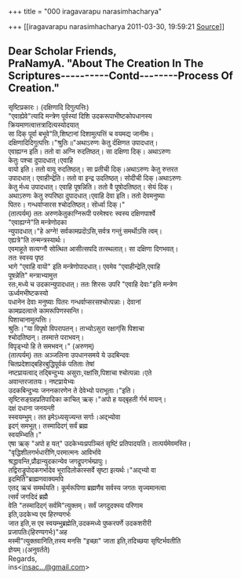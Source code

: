 +++
title = "000 iragavarapu narasimhacharya"

+++
[[iragavarapu narasimhacharya	2011-03-30, 19:59:21 [Source](https://groups.google.com/g/bvparishat/c/IJ0U6ylWWws)]]



Dear Scholar Friends,  
PraNamyA. "About The Creation In The  
Scriptures----------Contd--------Process Of Creation."  
----------------------------------------------------------------------------------------------------------  
सृष्टिप्रकारः। (दक्षिणादि दिगुत्पत्तिः)  
"एवाह्येवे"त्यादि मन्त्रेण पूर्वस्यां दिशि उदकरूपाभीष्टकोपधानस्य  
क्रियमाणत्वात्तत्रादित्यस्योदयात्  
सा दिक् पूर्वा बभूवे"ति,शिष्टानां दिशामुत्पत्तिं च वयमद्य जानीमः।  
दक्षिणादिदिगुत्पत्तिः।"श्रुतिः॥"अथाऽरुणः केतु र्दक्षिणत उपादधात्।  
एवाह्यग्न इति। ततो वा अग्नि रुदतिष्ठत्। सा दक्षिणा दिक्। अथाऽरुणः  
केतुः पश्चा दुपादधात्।एवाहि  
वायो इति। ततो वायु रुदतिष्ठत्। सा प्रतीची दिक्।अथाऽरुणः केतु रुत्तरत  
उपादधात्। एवाहीन्द्रेति। ततो वा इन्द्र उदतिष्ठत्। सोदीची दिक्।अथाऽरुणः  
केतु र्मध्य उपादधात्। एवाहि पूषन्निति। ततो वै पूषोदतिष्ठत्। सेयं दिक्।  
अथाऽरुणः केतु रुपरिष्ठा दुपादधात्।एवाहि देवा इति। ततो देवमनुष्याः  
पितरः। गन्धर्वाप्सरस श्चोदतिष्ठत्। सॊर्ध्वा दिक्।"  
(तात्पर्यम्) ततः अरुणकेतुकाग्निरूपी परमेश्वरः स्वस्य दक्षिणपार्श्वे  
"एवाह्यग्ने"ति मन्त्रेणोदका  
न्युपादधात्।"हे अग्ने! सर्वकामप्रदॊऽसि,सर्वत्र गन्तुं समर्थॊऽसि त्वम्।  
एह्यत्रे"ति तन्मन्त्रस्यार्थः।  
एवमाहूते सत्यग्नौ सोत्थित आसीत्सपदि तत्स्थलात्। सा दक्षिणा दिगभवत्।  
ततः स्वस्य पृष्ठ  
भागे "एवाहि वायॊ" इति मन्त्रेणोपादधात्। एवमेव "एवाहीन्द्रेति,एवाहि  
पूषन्नेति" मन्त्राभ्यामुत्त  
रतः,मध्ये च उदकान्युपादधात्। ततः शिरसः उपरि "एवाहि देवाः"इति मन्त्रेण  
ऊर्ध्वमभीष्टकस्यो  
पधानेन देवाः मनुष्याः पितरः गन्धर्वाप्सरसश्चोत्पन्नाः। देवानां  
कामप्रदत्वात्ते कामरूपिणस्सन्ति।  
पिशाचानामुत्पत्तिः।  
श्रुतिः।"या विपृषो विपरापतन्। ताभ्योऽसुरा रक्षाग्ंसि पिशाचा  
श्चोदतिष्ठन्। तस्मात्ते पराभवन्।  
विपृड्भ्यो हि ते समभवन्।" (अरुणम्)  
(तात्पर्यम्) ततः अञ्जलिना उपधानसमये ये उदबिन्दवः  
चितप्रदेशाद्बहिरबुद्धिपूर्वकं पतिताः तेषां  
नष्टप्रायत्वाद् तद्बिन्दुभ्यः असुराः,रक्षांसि,पिशाचा श्चोत्पन्नाः।एते  
अवान्तरजातयः। नष्टप्रायेभ्यः  
उदकबिन्दुभ्यः जननकारणेन ते देवेभ्यो पराभूताः।"इति।  
सृष्टिसङ्ग्रहप्रतिपादिका काचित् ऋक्।"अपो ह यद्बृहती र्गर्भ मायन्।  
दक्षं दधाना जनयन्ती  
स्स्वयम्भुम्। तत इमेऽध्यसृज्यन्त सर्गाः।अद्भ्योवा  
इदग्ं समभूत्। तस्मादिदग्ं सर्वं ब्रह्म  
स्वयम्भ्विति।"  
एषा ऋक् "अपो ह यत्" उदकेभ्यःप्रपञ्चितं सृष्टिं प्रतिपादयति। तात्पर्यमेवमस्ति।  
"वृद्धिशीलगर्भधारीणि,परमात्मनः आविर्भावे  
श्रद्धावन्ति,प्रौढान्युदकान्येव जगद्रूपगर्भम्प्रापुः।  
तद्विराड्रूपोदकगर्भादेव भूरादिलोकास्सर्वे सृष्टा इत्यर्थः।"अद्भ्यो वा  
इदमिति"ब्राह्मणवाक्यमपि  
एतद् ऋचं समर्थयति। कूर्मरूपिणा ब्रह्मणैव सर्वस्य जगतः सृज्यमानत्वा  
त्सर्वं जगदिदं ब्रह्मै  
वेति "तस्मादिदग्ं सर्वमि"त्युक्तम्। सर्वं जगदुदक्स्य परिणाम  
इति,उदकेभ्य एव हिरण्यगर्भः  
जात इति,स एव स्वयम्भुब्रह्मेति,उदकमध्ये पुष्करपर्णे उदकशरीरी  
प्रजापतिः(हिरण्यगर्भः)"अह  
मस्मी"त्युक्तवानिति,तस्य मनसि "इच्छा" जाता इति,तदिच्छया सृष्टिर्भवतीति  
ज्ञेयम्।(अनुवर्तते)  
Regards,  
ins\<[insac...@gmail.com]()\>  

